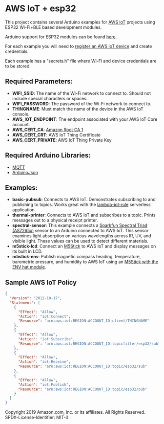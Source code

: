 # AWS IoT + esp32

This project contains several Arduino examples for [AWS IoT](https://aws.amazon.com/iot/) projects using ESP32 Wi-Fi+BLE based development modules.

Arduino support for ESP32 modules can be found [here](https://github.com/espressif/arduino-esp32).

For each example you will need to [register an AWS IoT device](https://docs.aws.amazon.com/iot/latest/developerguide/register-device.html) and create credentials.

Each example has a "secrets.h" file where Wi-Fi and device credentials are to be stored.

## Required Parameters:

- **WIFI_SSID**: The name of the Wi-Fi network to connect to. Should not include special characters or spaces.
- **WIFI_PASSWORD**: The password of the Wi-Fi network to connect to.
- **THINGNAME**: Must match the name of the device in the AWS IoT console.
- **AWS_IOT_ENDPOINT**: The endpoint associated with your AWS IoT Core account.
- **AWS_CERT_CA**: [Amazon Root CA 1](https://www.amazontrust.com/repository/AmazonRootCA1.pem)  
- **AWS_CERT_CRT**: AWS IoT Thing Certificate
- **AWS_CERT_PRIVATE**: AWS IoT Thing Private Key

## Required Arduino Libraries:

- [MQTT](https://github.com/256dpi/arduino-mqtt)
- [ArduinoJson](https://arduinojson.org/)

## Examples:

- **basic-pubsub**: Connects to AWS IoT. Demonstrates subscribing to and publishing to topics. Works great with the [lambda-iot-rule](https://serverlessrepo.aws.amazon.com/applications/arn:aws:serverlessrepo:us-east-2:826492788183:applications~lambda-iot-rule) serverless application.
- **thermal-printer**: Connects to AWS IoT and subscribes to a topic. Prints messages out to a physical receipt printer.
- **spectral-sensor**: This example connects a [Sparkfun Spectral Triad (AS7265x)](https://learn.sparkfun.com/tutorials/spectral-triad-as7265x-hookup-guide/introduction) sensor to an Arduino connected to AWS IoT. This sensor examines light absorption on various wavelengths across IR, UV, and visible light. These values can be used to detect different materials.
- **m5stick-lcd**: Connect an [M5Stick](https://m5stack.com/products/stick-c) to AWS IoT and display messages on its built in LCD.
- **m5stick-env**: Publish magnetic compass heading, temperature, barometric pressure, and humidity to AWS IoT using an [M5Stick with the ENV hat module](https://m5stack.com/collections/m5-core/products/m5stickc-development-kit-with-hat).

## Sample AWS IoT Policy

```json
{
  "Version": "2012-10-17",
  "Statement": [
    {
      "Effect": "Allow",
      "Action": "iot:Connect",
      "Resource": "arn:aws:iot:REGION:ACCOUNT_ID:client/THINGNAME"
    },
    {
      "Effect": "Allow",
      "Action": "iot:Subscribe",
      "Resource": "arn:aws:iot:REGION:ACCOUNT_ID:topicfilter/esp32/sub"
    },
	{
      "Effect": "Allow",
      "Action": "iot:Receive",
      "Resource": "arn:aws:iot:REGION:ACCOUNT_ID:topic/esp32/sub"
    },
    {
      "Effect": "Allow",
      "Action": "iot:Publish",
      "Resource": "arn:aws:iot:REGION:ACCOUNT_ID:topic/esp32/pub"
    }
  ]
}
```

Copyright 2019 Amazon.com, Inc. or its affiliates. All Rights Reserved. SPDX-License-Identifier: MIT-0
